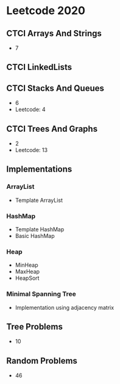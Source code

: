 # Leetcode 2020
## CTCI Arrays And Strings
* 7
## CTCI LinkedLists
## CTCI Stacks And Queues
* 6
* Leetcode: 4
## CTCI Trees And Graphs
* 2
* Leetcode: 13
## Implementations
### ArrayList
* Template ArrayList
### HashMap
* Template HashMap
* Basic HashMap
### Heap
* MinHeap
* MaxHeap
* HeapSort
### Minimal Spanning Tree
* Implementation using adjacency matrix
## Tree Problems
* 10
## Random Problems
* 46
